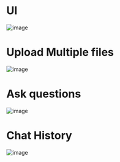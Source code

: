 # UI
![image](https://github.com/user-attachments/assets/7c1f1dcc-fe7e-43c2-9364-00f9b7d7cb5f)

# Upload Multiple files
![image](https://github.com/user-attachments/assets/05965c36-4f7a-4cb9-a0fe-91ab08fa389d)

# Ask questions
![image](https://github.com/user-attachments/assets/78e2e5c1-ee38-4b51-b90d-cd5bfb75af89)

# Chat History
![image](https://github.com/user-attachments/assets/7cbd8011-f056-4196-9927-038adc621a1c)

